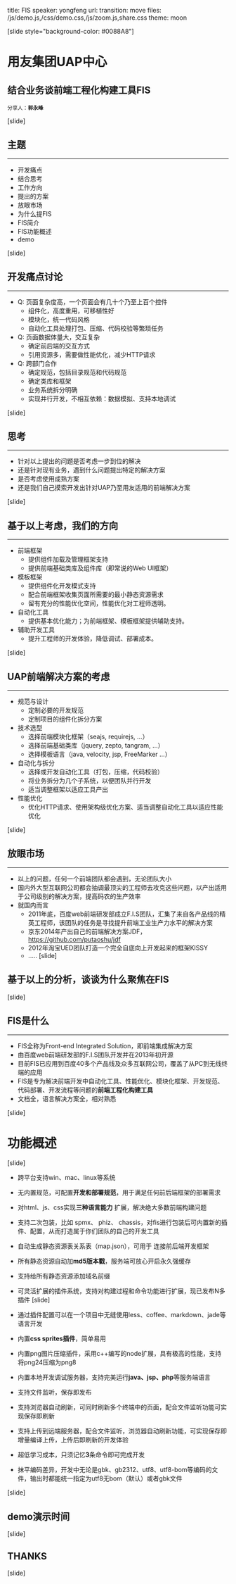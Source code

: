 title: FIS
speaker: yongfeng
url: 
transition: move
files: /js/demo.js,/css/demo.css,/js/zoom.js,share.css
theme: moon

[slide style="background-color: #0088A8"]
# 用友集团UAP中心
## 结合业务谈前端工程化构建工具FIS
<small>分享人：**郭永峰**</small>

[slide]
## 主题
---
* 开发痛点
* 结合思考
* 工作方向
* 提出的方案
* 放眼市场
* 为什么提FIS
* FIS简介
* FIS功能概述
* demo

[slide]
## 开发痛点讨论
---

* Q: 页面复杂度高，一个页面会有几十个乃至上百个控件
	* 组件化，高度重用，可移植性好
	* 模块化，统一代码风格
	* 自动化工具处理打包、压缩、代码校验等繁琐任务
* Q: 页面数据体量大，交互复杂
	* 确定前后端的交互方式
	* 引用资源多，需要做性能优化，减少HTTP请求
* Q: 跨部门合作
	* 确定规范，包括目录规范和代码规范
	* 确定类库和框架
	* 业务系统拆分明确
	* 实现并行开发，不相互依赖：数据模拟、支持本地调试


[slide]
## 思考 
---

* 针对以上提出的问题是否考虑一步到位的解决
* 还是针对现有业务，遇到什么问题提出特定的解决方案
* 是否考虑使用成熟方案
* 还是我们自己摸索开发出针对UAP乃至用友适用的前端解决方案


[slide]
## 基于以上考虑，我们的方向
---

* 前端框架
	* 提供组件加载及管理框架支持
	* 提供前端基础类库及组件库（即常说的Web UI框架）
* 模板框架
	* 提供组件化开发模式支持
	* 配合前端框架收集页面所需要的最小静态资源需求
	* 留有充分的性能优化空间，性能优化对工程师透明。
* 自动化工具
	* 提供基本优化能力；为前端框架、模板框架提供辅助支持。
* 辅助开发工具
	* 提升工程师的开发体验，降低调试、部署成本。

[slide]
## UAP前端解决方案的考虑
---

* 规范与设计
	* 定制必要的开发规范
	* 定制项目的组件化拆分方案
* 技术选型
	* 选择前端模块化框架（seajs, requirejs, ...）
	* 选择前端基础类库（jquery, zepto, tangram, ...）
	* 选择模板语言（java, velocity, jsp, FreeMarker ...）
* 自动化与拆分
	* 选择或开发自动化工具（打包，压缩，代码校验）
	* 将业务拆分为几个子系统，以便团队并行开发
	* 适当调整框架以适应工具产出
* 性能优化
	* 优化HTTP请求、使用架构级优化方案、适当调整自动化工具以适应性能优化

[slide]
## 放眼市场
---

* 以上的问题，任何一个前端团队都会遇到，无论团队大小
* 国内外大型互联网公司都会抽调最顶尖的工程师去攻克这些问题，以产出适用于公司级别的解决方案，提高码农的生产效率
* 就国内而言
	* 2011年底，百度web前端研发部成立F.I.S团队，汇集了来自各产品线的精英工程师，该团队的任务是寻找提升前端工业生产力水平的解决方案
	* 京东2014年产出自己的前端解决方案JDF，https://github.com/putaoshu/jdf
	* 2012年淘宝UED团队打造一个完全自底向上开发起来的框架KISSY
	* .....
[slide]
## 基于以上的分析，谈谈为什么聚焦在FIS

[slide]
## FIS是什么
---

* FIS全称为Front-end Integrated Solution，即前端集成解决方案
* 由百度web前端研发部的F.I.S团队开发并在2013年初开源
* 目前FIS已应用到百度40多个产品线及众多互联网公司，覆盖了从PC到无线终端的应用
* FIS是专为解决前端开发中自动化工具、性能优化、模块化框架、开发规范、代码部署、开发流程等问题的**前端工程化构建工具**
* 文档全，语言解决方案全，相对熟悉

[slide]
# 功能概述
[slide]
* 跨平台支持win、mac、linux等系统
* 无内置规范，可配置**开发和部署规范**，用于满足任何前后端框架的部署需求
* 对html、js、css实现**三种语言能力** 扩展，解决绝大多数前端构建问题
* 支持二次包装，比如 spmx、 phiz、 chassis，对fis进行包装后可内置新的插件、配置，从而打造属于你们团队的自己的开发工具
* 自动生成静态资源表关系表（map.json），可用于 连接前后端开发框架
* 所有静态资源自动加**md5版本戳**，服务端可放心开启永久强缓存
* 支持给所有静态资源添加域名前缀
* 可灵活扩展的插件系统，支持对构建过程和命令功能进行扩展，现已发布N多插件
[slide]

* 通过插件配置可以在一个项目中无缝使用less、coffee、markdown、jade等语言开发
* 内置**css sprites插件**，简单易用
* 内置png图片压缩插件，采用c++编写的node扩展，具有极高的性能，支持 将png24压缩为png8
* 内置本地开发调试服务器，支持完美运行**java、jsp、php**等服务端语言
* 支持文件监听，保存即发布
* 支持浏览器自动刷新，可同时刷新多个终端中的页面，配合文件监听功能可实现保存即刷新
* 支持上传到远端服务器，配合文件监听，浏览器自动刷新功能，可实现保存即增量编译上传，上传后即刷新的开发体验
* 超低学习成本，只须记忆**3**条命令即可完成开发
* 抹平编码差异，开发中无论是gbk、gb2312、utf8、utf8-bom等编码的文件，输出时都能统一指定为utf8无bom（默认）或者gbk文件

[slide]

## demo演示时间

[slide]

## THANKS

[slide]
